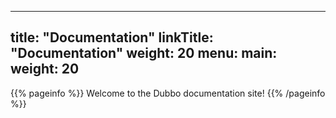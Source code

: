 
---
title: "Documentation"
linkTitle: "Documentation"
weight: 20
menu:
  main:
    weight: 20
---

{{% pageinfo %}}
Welcome to the Dubbo documentation site!
{{% /pageinfo %}}


